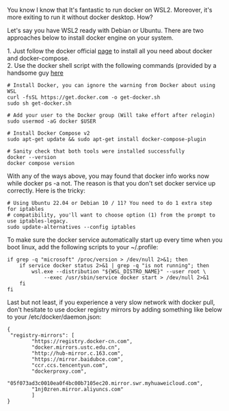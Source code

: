 You know I know that It's fantastic to run docker on WSL2. Moreover, it's more exiting to run it without docker desktop. How?

Let's say you have WSL2 ready with Debian or Ubuntu. There are two approaches below to install docker engine on your system.

1\. Just follow the docker official [page](https://link.zhihu.com/?target=https%3A//docs.docker.com/engine/install/debian/) to install all you need about docker and docker-compose.  
2\. Use the docker shell script with the following commands (provided by a handsome guy [here](https://link.zhihu.com/?target=https%3A//nickjanetakis.com/blog/install-docker-in-wsl-2-without-docker-desktop)

```
# Install Docker, you can ignore the warning from Docker about using WSL
curl -fsSL https://get.docker.com -o get-docker.sh
sudo sh get-docker.sh

# Add your user to the Docker group (Will take effort after relogin)
sudo usermod -aG docker $USER

# Install Docker Compose v2
sudo apt-get update && sudo apt-get install docker-compose-plugin

# Sanity check that both tools were installed successfully
docker --version
docker compose version
```

With any of the ways above, you may found that docker info works now while docker ps -a not. The reason is that you don't set docker service up correctly. Here is the tricky:

```
# Using Ubuntu 22.04 or Debian 10 / 11? You need to do 1 extra step for iptables
# compatibility, you'll want to choose option (1) from the prompt to use iptables-legacy.
sudo update-alternatives --config iptables
```

To make sure the docker service automatically start up every time when you boot linux, add the following scripts to your ~/.profile:

```
if grep -q "microsoft" /proc/version > /dev/null 2>&1; then
    if service docker status 2>&1 | grep -q "is not running"; then
        wsl.exe --distribution "${WSL_DISTRO_NAME}" --user root \
            --exec /usr/sbin/service docker start > /dev/null 2>&1
    fi
fi
```

Last but not least, if you experience a very slow network with docker pull, don't hesitate to use docker registry mirrors by adding something like below to your /etc/docker/daemon.json:

```
{
 "registry-mirrors": [
        "https://registry.docker-cn.com",
        "docker.mirrors.ustc.edu.cn",
        "http://hub-mirror.c.163.com",
        "https://mirror.baidubce.com",
        "ccr.ccs.tencentyun.com",
        "dockerproxy.com",
        "05f073ad3c0010ea0f4bc00b7105ec20.mirror.swr.myhuaweicloud.com",
        "1nj0zren.mirror.aliyuncs.com"
        ]
}
```